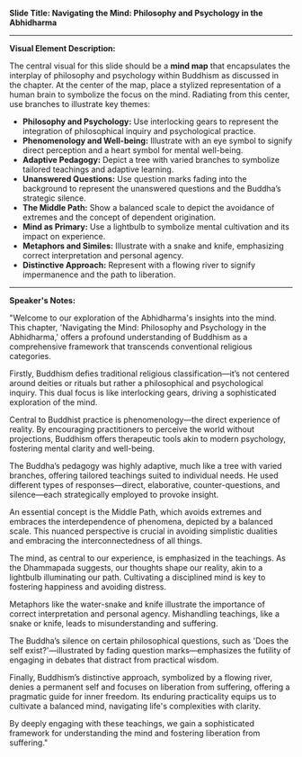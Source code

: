 **Slide Title: Navigating the Mind: Philosophy and Psychology in the Abhidharma**

---

**Visual Element Description:**

The central visual for this slide should be a **mind map** that encapsulates the interplay of philosophy and psychology within Buddhism as discussed in the chapter. At the center of the map, place a stylized representation of a human brain to symbolize the focus on the mind. Radiating from this center, use branches to illustrate key themes:

- **Philosophy and Psychology:** Use interlocking gears to represent the integration of philosophical inquiry and psychological practice.
- **Phenomenology and Well-being:** Illustrate with an eye symbol to signify direct perception and a heart symbol for mental well-being.
- **Adaptive Pedagogy:** Depict a tree with varied branches to symbolize tailored teachings and adaptive learning.
- **Unanswered Questions:** Use question marks fading into the background to represent the unanswered questions and the Buddha’s strategic silence.
- **The Middle Path:** Show a balanced scale to depict the avoidance of extremes and the concept of dependent origination.
- **Mind as Primary:** Use a lightbulb to symbolize mental cultivation and its impact on experience.
- **Metaphors and Similes:** Illustrate with a snake and knife, emphasizing correct interpretation and personal agency.
- **Distinctive Approach:** Represent with a flowing river to signify impermanence and the path to liberation.

---

**Speaker's Notes:**

"Welcome to our exploration of the Abhidharma's insights into the mind. This chapter, 'Navigating the Mind: Philosophy and Psychology in the Abhidharma,' offers a profound understanding of Buddhism as a comprehensive framework that transcends conventional religious categories. 

Firstly, Buddhism defies traditional religious classification—it’s not centered around deities or rituals but rather a philosophical and psychological inquiry. This dual focus is like interlocking gears, driving a sophisticated exploration of the mind.

Central to Buddhist practice is phenomenology—the direct experience of reality. By encouraging practitioners to perceive the world without projections, Buddhism offers therapeutic tools akin to modern psychology, fostering mental clarity and well-being.

The Buddha’s pedagogy was highly adaptive, much like a tree with varied branches, offering tailored teachings suited to individual needs. He used different types of responses—direct, elaborative, counter-questions, and silence—each strategically employed to provoke insight.

An essential concept is the Middle Path, which avoids extremes and embraces the interdependence of phenomena, depicted by a balanced scale. This nuanced perspective is crucial in avoiding simplistic dualities and embracing the interconnectedness of all things.

The mind, as central to our experience, is emphasized in the teachings. As the Dhammapada suggests, our thoughts shape our reality, akin to a lightbulb illuminating our path. Cultivating a disciplined mind is key to fostering happiness and avoiding distress.

Metaphors like the water-snake and knife illustrate the importance of correct interpretation and personal agency. Mishandling teachings, like a snake or knife, leads to misunderstanding and suffering.

The Buddha’s silence on certain philosophical questions, such as 'Does the self exist?'—illustrated by fading question marks—emphasizes the futility of engaging in debates that distract from practical wisdom.

Finally, Buddhism’s distinctive approach, symbolized by a flowing river, denies a permanent self and focuses on liberation from suffering, offering a pragmatic guide for inner freedom. Its enduring practicality equips us to cultivate a balanced mind, navigating life's complexities with clarity.

By deeply engaging with these teachings, we gain a sophisticated framework for understanding the mind and fostering liberation from suffering."